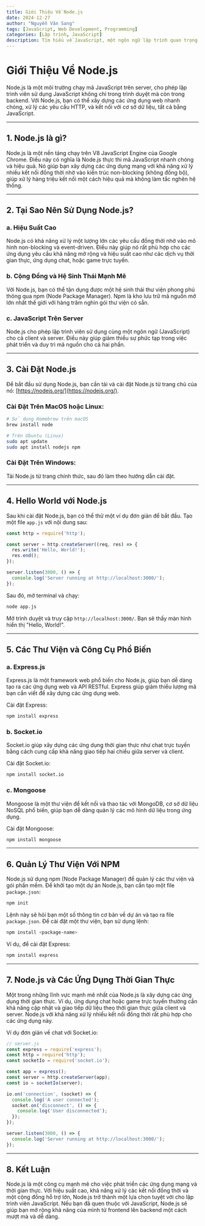 ```yaml
---
title: Giới Thiệu Về Node.js
date: 2024-12-27
author: "Nguyễn Văn Sang"
tags: [JavaScript, Web Development, Programming]
categories: [Lập trình, JavaScript]
description: Tìm hiểu về JavaScript, một ngôn ngữ lập trình quan trọng trong phát triển web hiện đại.
---
```

# Giới Thiệu Về Node.js

Node.js là một môi trường chạy mã JavaScript trên server, cho phép lập trình viên sử dụng JavaScript không chỉ trong trình duyệt mà còn trong backend. Với Node.js, bạn có thể xây dựng các ứng dụng web nhanh chóng, xử lý các yêu cầu HTTP, và kết nối với cơ sở dữ liệu, tất cả bằng JavaScript.

---

## 1. **Node.js là gì?**

Node.js là một nền tảng chạy trên V8 JavaScript Engine của Google Chrome. Điều này có nghĩa là Node.js thực thi mã JavaScript nhanh chóng và hiệu quả. Nó giúp bạn xây dựng các ứng dụng mạng với khả năng xử lý nhiều kết nối đồng thời nhờ vào kiến trúc non-blocking (không đồng bộ), giúp xử lý hàng triệu kết nối một cách hiệu quả mà không làm tắc nghẽn hệ thống.

---

## 2. **Tại Sao Nên Sử Dụng Node.js?**

### a. **Hiệu Suất Cao**

Node.js có khả năng xử lý một lượng lớn các yêu cầu đồng thời nhờ vào mô hình non-blocking và event-driven. Điều này giúp nó rất phù hợp cho các ứng dụng yêu cầu khả năng mở rộng và hiệu suất cao như các dịch vụ thời gian thực, ứng dụng chat, hoặc game trực tuyến.

### b. **Cộng Đồng và Hệ Sinh Thái Mạnh Mẽ**

Với Node.js, bạn có thể tận dụng được một hệ sinh thái thư viện phong phú thông qua npm (Node Package Manager). Npm là kho lưu trữ mã nguồn mở lớn nhất thế giới với hàng trăm nghìn gói thư viện có sẵn.

### c. **JavaScript Trên Server**

Node.js cho phép lập trình viên sử dụng cùng một ngôn ngữ (JavaScript) cho cả client và server. Điều này giúp giảm thiểu sự phức tạp trong việc phát triển và duy trì mã nguồn cho cả hai phần.

---

## 3. **Cài Đặt Node.js**

Để bắt đầu sử dụng Node.js, bạn cần tải và cài đặt Node.js từ trang chủ của nó: [https://nodejs.org/](https://nodejs.org/).

### Cài Đặt Trên MacOS hoặc Linux:

```bash
# Sử dụng Homebrew trên macOS
brew install node

# Trên Ubuntu (Linux)
sudo apt update
sudo apt install nodejs npm
```

### Cài Đặt Trên Windows:

Tải Node.js từ trang chính thức, sau đó làm theo hướng dẫn cài đặt.

---

## 4. **Hello World với Node.js**

Sau khi cài đặt Node.js, bạn có thể thử một ví dụ đơn giản để bắt đầu. Tạo một file `app.js` với nội dung sau:

```javascript
const http = require('http');

const server = http.createServer((req, res) => {
  res.write('Hello, World!');
  res.end();
});

server.listen(3000, () => {
  console.log('Server running at http://localhost:3000/');
});
```

Sau đó, mở terminal và chạy:

```bash
node app.js
```

Mở trình duyệt và truy cập `http://localhost:3000/`. Bạn sẽ thấy màn hình hiển thị "Hello, World!".

---

## 5. **Các Thư Viện và Công Cụ Phổ Biến**

### a. **Express.js**

Express.js là một framework web phổ biến cho Node.js, giúp bạn dễ dàng tạo ra các ứng dụng web và API RESTful. Express giúp giảm thiểu lượng mã bạn cần viết để xây dựng các ứng dụng web.

Cài đặt Express:

```bash
npm install express
```

### b. **Socket.io**

Socket.io giúp xây dựng các ứng dụng thời gian thực như chat trực tuyến bằng cách cung cấp khả năng giao tiếp hai chiều giữa server và client.

Cài đặt Socket.io:

```bash
npm install socket.io
```

### c. **Mongoose**

Mongoose là một thư viện để kết nối và thao tác với MongoDB, cơ sở dữ liệu NoSQL phổ biến, giúp bạn dễ dàng quản lý các mô hình dữ liệu trong ứng dụng.

Cài đặt Mongoose:

```bash
npm install mongoose
```

---

## 6. **Quản Lý Thư Viện Với NPM**

Node.js sử dụng npm (Node Package Manager) để quản lý các thư viện và gói phần mềm. Để khởi tạo một dự án Node.js, bạn cần tạo một file `package.json`:

```bash
npm init
```

Lệnh này sẽ hỏi bạn một số thông tin cơ bản về dự án và tạo ra file `package.json`. Để cài đặt một thư viện, bạn sử dụng lệnh:

```bash
npm install <package-name>
```

Ví dụ, để cài đặt Express:

```bash
npm install express
```

---

## 7. **Node.js và Các Ứng Dụng Thời Gian Thực**

Một trong những lĩnh vực mạnh mẽ nhất của Node.js là xây dựng các ứng dụng thời gian thực. Ví dụ, ứng dụng chat hoặc game trực tuyến thường cần khả năng cập nhật và giao tiếp dữ liệu theo thời gian thực giữa client và server. Node.js với khả năng xử lý nhiều kết nối đồng thời rất phù hợp cho các ứng dụng này.

Ví dụ đơn giản về chat với Socket.io:

```javascript
// server.js
const express = require('express');
const http = require('http');
const socketIo = require('socket.io');

const app = express();
const server = http.createServer(app);
const io = socketIo(server);

io.on('connection', (socket) => {
  console.log('A user connected');
  socket.on('disconnect', () => {
    console.log('User disconnected');
  });
});

server.listen(3000, () => {
  console.log('Server running at http://localhost:3000/');
});
```

---

## 8. **Kết Luận**

Node.js là một công cụ mạnh mẽ cho việc phát triển các ứng dụng mạng và thời gian thực. Với hiệu suất cao, khả năng xử lý các kết nối đồng thời và một cộng đồng hỗ trợ lớn, Node.js trở thành một lựa chọn tuyệt vời cho lập trình viên JavaScript. Nếu bạn đã quen thuộc với JavaScript, Node.js sẽ giúp bạn mở rộng khả năng của mình từ frontend lên backend một cách mượt mà và dễ dàng.
